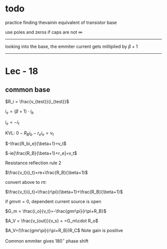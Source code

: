 # todo

practice finding thevainin equivalent of transistor base

use poles and zeros if caps are not $\infty$

---

looking into the base, the emmiter current gets miltiplied by $\beta + 1$

---

# Lec - 18

## common base

$R_i = \frac{v_{test}}{i_{test}}$

$i_e =(\beta+1)\cdot i_b$

$i_e=-i_{t}$

KVL: $0-R_Bi_b-r_ei_e=v_t$

$-\frac{R_bi_e}{\beta+1}=v_t$

$-ie[\frac{R_B}{\beta+1}+r_e]=v_t$

Resistance reflection rule 2

$\frac{v_t}{i_t}=re+\frac{R_B}{\beta+1}$

convert above to $r\pi$:

$\frac{v_t}{i_t}=\frac{r\pi}{\beta+1}+\frac{R_B}{\beta+1}$

if $gmv\pi = 0$, dependent current source is open

$G_m = \frac{i_o}{v_t}=-\frac{gmr\pi}{r\pi+R_B}$

$A_V = \frac{v_{out}}{v_s} = =G_m\cdot R_o$

$A_V=(\frac{gmr\pi}{r\pi+R_B})R_C$ Note gain is positive

Common emmiter gives $180^\circ$ phase shift





